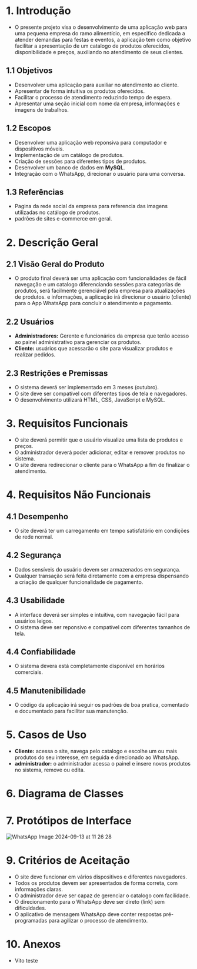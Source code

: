 
# 1. Introdução
* O presente projeto visa o desenvolvimento de uma aplicação web para uma pequena empresa do ramo alimentício, em especifico
dedicada a atender demandas para festas e eventos, a aplicação tem como objetivo facilitar a apresentação de um catalogo 
de produtos oferecidos, disponibilidade e preços, auxiliando no atendimento de seus clientes.

## 1.1 Objetivos
* Desenvolver uma aplicação para auxiliar no atendimento ao cliente.
* Apresentar de forma intuitiva os produtos oferecidos.
* Facilitar o processo de atendimento reduzindo tempo de espera.
* Apresentar uma seção inicial com nome da empresa, informações e imagens de trabalhos.
  
## 1.2 Escopos
* Desenvolver uma aplicação web reponsiva para computador e dispositivos móveis.
* Implementação de um catálogo de produtos.
* Criação de sessões para diferentes tipos de produtos.
* Desenvolver um banco de dados em **MySQL**.
* Integração com o WhatsApp, direcionar o usuário para uma conversa.
  
## 1.3 Referências
* Pagina da rede social da empresa para referencia das imagens utilizadas no catálogo de produtos.
* padrões de sites e-commerce em geral.

# 2. Descrição Geral
## 2.1 Visão Geral do Produto
* O produto final deverá ser uma aplicação com funcionalidades de fácil navegação e um catalogo diferenciando sessões
para categorias de produtos, será facilmente gerenciável pela empresa para atualizações de produtos.
e informações, a aplicação irá direcionar o usuário (cliente) para o App WhatsApp para concluir o atendimento e pagamento.

## 2.2 Usuários
* **Administradores:** Gerente e funcionários da empresa que terão acesso ao painel administrativo para gerenciar os produtos.
* **Cliente:** usuários que acessarão o site para visualizar produtos e realizar pedidos. 

## 2.3 Restrições e Premissas
* O sistema deverá ser implementado em 3 meses (outubro).
* O site deve ser compatível com diferentes tipos de tela e navegadores.
* O desenvolvimento utilizará HTML, CSS, JavaScript e MySQL.

# 3. Requisitos Funcionais
* O site deverá permitir que o usuário visualize uma lista de produtos e preços.
* O administrador deverá poder adicionar, editar e remover produtos no sistema.
* O site devera redirecionar o cliente para o WhatsApp a fim de finalizar o atendimento.
  

# 4. Requisitos Não Funcionais
## 4.1 Desempenho
* O site deverá ter um carregamento em tempo satisfatório em condições de rede normal.
  
## 4.2 Segurança
* Dados sensíveis do usuário devem ser armazenados em segurança.
* Qualquer transação será feita diretamente com a empresa dispensando a criação de qualquer funcionalidade de pagamento.
  
## 4.3 Usabilidade
* A interface deverá ser simples e intuitiva, com navegação fácil para usuários leigos.
* O sistema deve ser reponsivo e compatível com diferentes tamanhos de tela.
  
## 4.4 Confiabilidade
* O sistema devera está completamente disponível em horários comerciais. 

## 4.5 Manutenibilidade
* O código da aplicação irá seguir os padrões de boa pratica, comentado e documentado para facilitar sua manutenção.

# 5. Casos de Uso
* **Cliente:** acessa o site, navega pelo catalogo e escolhe um ou mais produtos do seu interesse, em seguida e direcionado ao WhatsApp.
* **administrador:** o administrador acessa o painel e insere novos produtos no sistema, remove ou edita.

# 6. Diagrama de Classes

# 7. Protótipos de Interface
![WhatsApp Image 2024-09-13 at 11 26 28](https://github.com/user-attachments/assets/73d45912-30b5-4632-b3d1-c5b67b4136f5)

# 9. Critérios de Aceitação
* O site deve funcionar em vários dispositivos e diferentes navegadores.
* Todos os produtos devem ser apresentados de forma correta, com informações claras.
* O administrador deve ser capaz de gerenciar o catalogo com facilidade.
* O direcionamento para o WhatsApp deve ser direto (link) sem dificuldades.  
* O aplicativo de mensagem WhatsApp deve conter respostas pré-programadas para agilizar o processo de atendimento.
# 10. Anexos

* Vito teste
